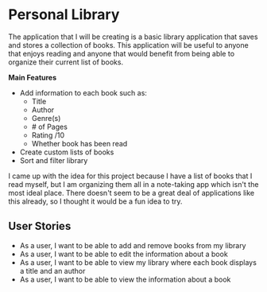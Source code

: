 # Personal Library

The application that I will be creating is a basic library application that saves and stores a collection of books. This application will be useful to anyone that enjoys reading and anyone that would benefit from being able to organize their current list of books. 

**Main Features**

* Add information to each book such as:
  * Title
  * Author
  * Genre(s)
  * \# of Pages
  * Rating /10
  * Whether book has been read
* Create custom lists of books
* Sort and filter library

I came up with the idea for this project because I have a list of books that I read myself, but I am organizing them
 all in a note-taking app which isn't the most ideal place. There doesn't seem to be a great deal of applications like this already, so I thought it would be a fun idea to try.

## User Stories

* As a user, I want to be able to add and remove books from my library
* As a user, I want to be able to edit the information about a book
* As a user, I want to be able to view my library where each book displays a title and an author
* As a user, I want to be able to view the information about a book